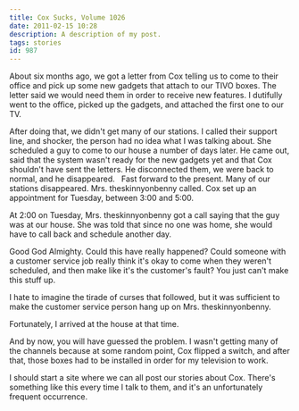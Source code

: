 ```yaml
---
title: Cox Sucks, Volume 1026
date: 2011-02-15 10:28
description: A description of my post.
tags: stories
id: 987
---
```

About six months ago, we got a letter from Cox telling us to come to their office and pick up some new gadgets that attach to our TIVO boxes.  The letter said we would need them in order to receive new features.  I dutifully went to the office, picked up the gadgets, and attached the first one to our TV.

After doing that, we didn't get many of our stations.  I called their support line, and shocker, the person had no idea what I was talking about.  She scheduled a guy to come to our house a number of days later.  He came out, said that the system wasn't ready for the new gadgets yet and that Cox shouldn't have sent the letters.  He disconnected them, we were back to normal, and he disappeared.
<span class="spanEndPreview">&nbsp;</span>
Fast forward to the present.  Many of our stations disappeared.  Mrs. theskinnyonbenny called.  Cox set up an appointment for Tuesday, between 3:00 and 5:00.

At 2:00 on Tuesday, Mrs. theskinnyonbenny got a call saying that the guy was at our house.  She was told that since no one was home, she would have to call back and schedule another day.  

Good God Almighty.  Could this have really happened?  Could someone with a customer service job really think it's okay to come when they weren't scheduled, and then make like it's the customer's fault?  You just can't make this stuff up.

I hate to imagine the tirade of curses that followed, but it was sufficient to make the customer service person hang up on Mrs. theskinnyonbenny.

Fortunately, I arrived at the house at that time.

And by now, you will have guessed the problem.  I wasn't getting many of the channels because at some random point, Cox flipped a switch, and after that, those boxes had to be installed in order for my television to work.

I should start a site where we can all post our stories about Cox.  There's something like this every time I talk to them, and it's an unfortunately frequent occurrence.